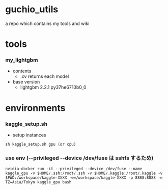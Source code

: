 # guchio_utils
a repo which contains my tools and wiki

# tools
### my_lightgbm
* contents
    * .cv returns each model
* base version
    * lightgbm                  2.2.1            py37he6710b0_0

# environments
### kaggle_setup.sh
* setup instances
```
sh kaggle_setup.sh gpu (or cpu)
```

### use env (--privileged --device /dev/fuse は sshfs するため)
```
nvidia-docker run -it --privileged --device /dev/fuse --name kaggle_gpu -v $HOME/.ssh:/root/.ssh -v $HOME/.kaggle:/root/.kaggle -v $PWD:/workspace/kaggle-XXXX -w=/workspace/kaggle-XXXX -p 8888:8888 -e TZ=Asia/Tokyo kaggle_gpu bash
```
